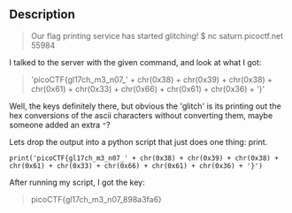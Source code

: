 ## Description

>Our flag printing service has started glitching! 
>$ nc saturn.picoctf.net 55984

I talked to the server with the given command, and look at what I got:

>'picoCTF{gl17ch_m3_n07_' + chr(0x38) + chr(0x39) + chr(0x38) + chr(0x61) + chr(0x33) + chr(0x66) + chr(0x61) + chr(0x36) + '}'

Well, the keys definitely there, but obvious the 'glitch' is its printing out the hex conversions of the ascii characters without converting them, maybe someone added an extra `"`?

Lets drop the output into a python script that just does one thing: print.

```
print('picoCTF{gl17ch_m3_n07_' + chr(0x38) + chr(0x39) + chr(0x38) + chr(0x61) + chr(0x33) + chr(0x66) + chr(0x61) + chr(0x36) + '}')
```
After running my script, I got the key: 

>picoCTF{gl17ch_m3_n07_898a3fa6}
